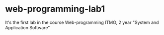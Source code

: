 # web-programming-lab1
It's the first lab in the course Web-programming
ITMO, 2 year "System and Application Software"
